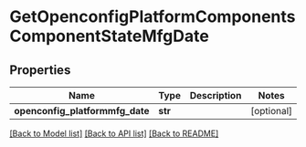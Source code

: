 # GetOpenconfigPlatformComponentsComponentStateMfgDate

## Properties
Name | Type | Description | Notes
------------ | ------------- | ------------- | -------------
**openconfig_platformmfg_date** | **str** |  | [optional] 

[[Back to Model list]](../README.md#documentation-for-models) [[Back to API list]](../README.md#documentation-for-api-endpoints) [[Back to README]](../README.md)


